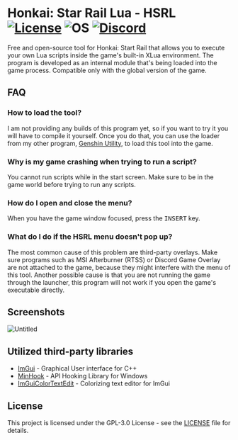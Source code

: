 # Honkai: Star Rail Lua - HSRL [![License](https://img.shields.io/badge/License-GPL3.0-green.svg)](https://github.com/lanylow/genshin-utility/blob/main/LICENSE) ![OS](https://img.shields.io/badge/OS-Windows-yellow.svg) [![Discord](https://img.shields.io/badge/chat-discord-informational)](https://discord.gg/MrtJvV5tKv)

Free and open-source tool for Honkai: Start Rail that allows you to execute your own Lua scripts inside the game's built-in XLua environment. The program is developed as an internal module that's being loaded into the game process. Compatible only with the global version of the game.

## FAQ

### How to load the tool?
I am not providing any builds of this program yet, so if you want to try it you will have to compile it yourself. Once you do that, you can use the loader from my other program, [Genshin Utility](https://github.com/lanylow/genshin-utility), to load this tool into the game.

### Why is my game crashing when trying to run a script?
You cannot run scripts while in the start screen. Make sure to be in the game world before trying to run any scripts.

### How do I open and close the menu?
When you have the game window focused, press the <kbd>INSERT</kbd> key.

### What do I do if the HSRL menu doesn't pop up?
The most common cause of this problem are third-party overlays. Make sure programs such as MSI Afterburner (RTSS) or Discord Game Overlay are not attached to the game, because they might interfere with the menu of this tool. Another possible cause is that you are not running the game through the launcher, this program will not work if you open the game's executable directly.

## Screenshots

![Untitled](https://github.com/lanylow/hsrl/assets/31806776/666c27c5-70ab-41fd-b25d-311d95b4a194)

## Utilized third-party libraries

* [ImGui](https://github.com/ocornut/imgui) - Graphical User interface for C++
* [MinHook](https://github.com/TsudaKageyu/minhook) - API Hooking Library for Windows
* [ImGuiColorTextEdit](https://github.com/BalazsJako/ImGuiColorTextEdit) - Colorizing text editor for ImGui 

## License

This project is licensed under the GPL-3.0 License - see the [LICENSE](https://github.com/lanylow/hsrl/blob/master/LICENSE) file for details.

